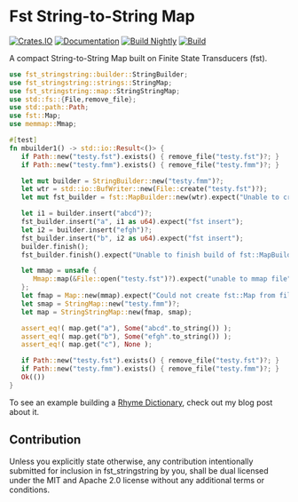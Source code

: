 Fst String-to-String Map
========================

[![Crates.IO](https://img.shields.io/crates/v/fst_stringstring.svg)](https://crates.rs/crates/fst_stringstring)
[![Documentation](https://img.shields.io/badge/api-rustdoc-blue.svg)](https://docs.rs/fst_stringstring)
[![Build Nightly](https://github.com/andrew-johnson-4/fst_stringstring/workflows/BuildNightly/badge.svg)](https://github.com/andrew-johnson-4/fst_stringstring)
[![Build](https://github.com/andrew-johnson-4/fst_stringstring/workflows/Build/badge.svg)](https://github.com/andrew-johnson-4/fst_stringstring)

A compact String-to-String Map built on Finite State Transducers (fst).

```rust
use fst_stringstring::builder::StringBuilder;
use fst_stringstring::strings::StringMap;
use fst_stringstring::map::StringStringMap;
use std::fs::{File,remove_file};
use std::path::Path;
use fst::Map;
use memmap::Mmap;

#[test]
fn mbuilder1() -> std::io::Result<()> {
   if Path::new("testy.fst").exists() { remove_file("testy.fst")?; }
   if Path::new("testy.fmm").exists() { remove_file("testy.fmm")?; }

   let mut builder = StringBuilder::new("testy.fmm")?;
   let wtr = std::io::BufWriter::new(File::create("testy.fst")?);
   let mut fst_builder = fst::MapBuilder::new(wtr).expect("Unable to create fst::MapBuilder");

   let i1 = builder.insert("abcd")?;
   fst_builder.insert("a", i1 as u64).expect("fst insert");
   let i2 = builder.insert("efgh")?;
   fst_builder.insert("b", i2 as u64).expect("fst insert");
   builder.finish();
   fst_builder.finish().expect("Unable to finish build of fst::MapBuilder");

   let mmap = unsafe {
      Mmap::map(&File::open("testy.fst")?).expect("unable to mmap file")
   };
   let fmap = Map::new(mmap).expect("Could not create fst::Map from file");
   let smap = StringMap::new("testy.fmm")?;
   let map = StringStringMap::new(fmap, smap);

   assert_eq!( map.get("a"), Some("abcd".to_string()) );
   assert_eq!( map.get("b"), Some("efgh".to_string()) );
   assert_eq!( map.get("c"), None );

   if Path::new("testy.fst").exists() { remove_file("testy.fst")?; }
   if Path::new("testy.fmm").exists() { remove_file("testy.fmm")?; }
   Ok(())
}
```

To see an example building a [Rhyme Dictionary](https://www.subarctic.org/building_a_phonetic_rhyme_dictionary_in_rust.html), check out my blog post about it.

## Contribution
Unless you explicitly state otherwise, any contribution intentionally submitted for inclusion in fst_stringstring by you,
shall be dual licensed under the MIT and Apache 2.0 license without any additional terms or conditions.

